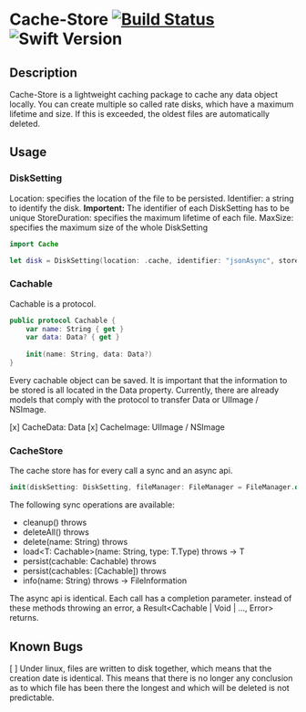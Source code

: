 # Cache-Store [![Build Status](https://travis-ci.org/biren9/Cache-Store.svg?branch=master)](https://travis-ci.org/biren9/Cache-Store) ![Swift Version](https://img.shields.io/badge/Swift-5.1-blue)

## Description
Cache-Store is a lightweight caching package to cache any data object locally. You can create multiple so called rate disks, which have a maximum lifetime and size. If this is exceeded, the oldest files are automatically deleted.

## Usage

### DiskSetting
Location: specifies the location of the file to be persisted.
Identifier: a string to identify the disk. **Importent:** The identifier of each DiskSetting has to be unique
StoreDuration: specifies the maximum lifetime of each file.
MaxSize: specifies the maximum size of the whole DiskSetting

```swift
import Cache

let disk = DiskSetting(location: .cache, identifier: "jsonAsync", storeDuration: .minutes(10), maxSize: .MB(5))
```

### Cachable
Cachable is a protocol.
```swift
public protocol Cachable {
    var name: String { get }
    var data: Data? { get }
    
    init(name: String, data: Data?)
}
```
Every cachable object can be saved. It is important that the information to be stored is all located in the Data property.
Currently, there are already models that comply with the protocol to transfer Data or UIImage / NSImage.

[x] CacheData: Data
[x] CacheImage: UIImage / NSImage

### CacheStore
The cache store has for every call a sync and an async api.
```swift
init(diskSetting: DiskSetting, fileManager: FileManager = FileManager.default, asyncQueue: DispatchQueue = .global(qos: .utility))
```
The following sync operations are available:
 - cleanup() throws
 - deleteAll() throws
 - delete(name: String) throws 
 - load<T: Cachable>(name: String, type: T.Type) throws -> T
 - persist(cachable: Cachable) throws
 - persist(cachables: [Cachable]) throws
 - info(name: String) throws -> FileInformation

The async api is identical. Each call has a completion parameter.
instead of these methods throwing an error, a Result<Cachable | Void | ..., Error> returns.

## Known Bugs
[  ] Under linux, files are written to disk together, which means that the creation date is identical. This means that there is no longer any conclusion as to which file has been there the longest and which will be deleted is not predictable.
